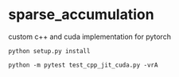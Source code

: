 # sparse_accumulation
custom c++ and cuda implementation for pytorch

    python setup.py install

    python -m pytest test_cpp_jit_cuda.py -vrA
